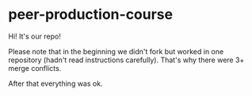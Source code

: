 # peer-production-course
Hi! It's our repo!

Please note that in the beginning we didn't fork but worked in one repository (hadn't read instructions carefully).
That's why there were 3+ merge conflicts.

After that everything was ok.
